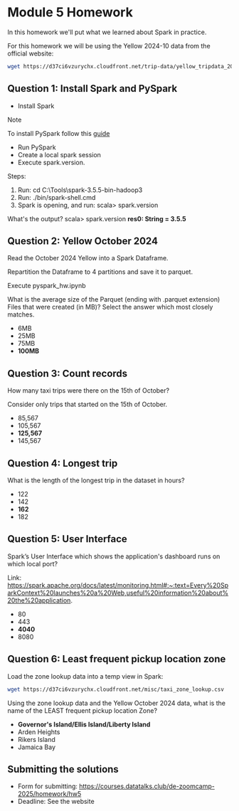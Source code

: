 # Module 5 Homework

In this homework we'll put what we learned about Spark in practice.

For this homework we will be using the Yellow 2024-10 data from the official website: 

```bash
wget https://d37ci6vzurychx.cloudfront.net/trip-data/yellow_tripdata_2024-10.parquet
```


## Question 1: Install Spark and PySpark

- Install Spark

> [!NOTE]
> To install PySpark follow this [guide](https://github.com/DataTalksClub/data-engineering-zoomcamp/blob/main/05-batch/setup/pyspark.md)

- Run PySpark
- Create a local spark session
- Execute spark.version.

Steps: 
1. Run: cd C:\Tools\spark-3.5.5-bin-hadoop3
2. Run: ./bin/spark-shell.cmd 
3. Spark is opening, and run: scala> spark.version

What's the output?
scala> spark.version
**res0: String = 3.5.5**

## Question 2: Yellow October 2024

Read the October 2024 Yellow into a Spark Dataframe.

Repartition the Dataframe to 4 partitions and save it to parquet.

Execute pyspark_hw.ipynb

What is the average size of the Parquet (ending with .parquet extension) Files that were created (in MB)? Select the answer which most closely matches.

- 6MB
- 25MB
- 75MB
- **100MB**


## Question 3: Count records 

How many taxi trips were there on the 15th of October?

Consider only trips that started on the 15th of October.

- 85,567
- 105,567
- **125,567**
- 145,567


## Question 4: Longest trip

What is the length of the longest trip in the dataset in hours?

- 122
- 142
- **162**
- 182


## Question 5: User Interface

Spark’s User Interface which shows the application's dashboard runs on which local port?

Link: https://spark.apache.org/docs/latest/monitoring.html#:~:text=Every%20SparkContext%20launches%20a%20Web,useful%20information%20about%20the%20application.

- 80
- 443
- **4040**
- 8080



## Question 6: Least frequent pickup location zone

Load the zone lookup data into a temp view in Spark:

```bash
wget https://d37ci6vzurychx.cloudfront.net/misc/taxi_zone_lookup.csv
```

Using the zone lookup data and the Yellow October 2024 data, what is the name of the LEAST frequent pickup location Zone?

- **Governor's Island/Ellis Island/Liberty Island**
- Arden Heights
- Rikers Island
- Jamaica Bay


## Submitting the solutions

- Form for submitting: https://courses.datatalks.club/de-zoomcamp-2025/homework/hw5
- Deadline: See the website
